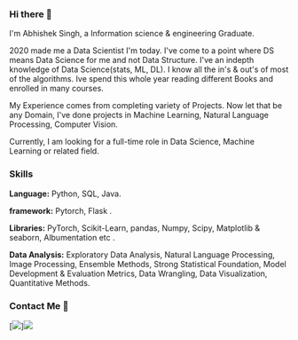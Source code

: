 ### Hi there 👋

I'm Abhishek Singh, a Information science & engineering Graduate. 

2020 made me a Data Scientist I'm today. I've come to a point where DS means Data Science for me and not Data Structure.
I've an indepth knowledge of Data Science(stats, ML, DL). I know all the in's & out's of most of the algorithms.
Ive spend this whole year reading different Books and enrolled in many courses.

My Experience comes from completing variety of Projects. Now let that be any Domain, I've done projects in Machine Learning,
Natural Language Processing, Computer Vision.

Currently, I am looking for a full-time role in Data Science, Machine Learning or related field.

### Skills 

**Language:** Python, SQL, Java.

**framework:** Pytorch, Flask .

**Libraries:** PyTorch, Scikit-Learn, pandas, Numpy, Scipy, Matplotlib & seaborn, Albumentation etc .

**Data Analysis:** Exploratory Data Analysis, Natural Language Processing, Image Processing, Ensemble Methods, Strong Statistical Foundation,
                    Model Development & Evaluation Metrics, Data Wrangling, Data Visualization, Quantitative Methods. 

### Contact Me 📱

[<img target="_blank" src="https://img.icons8.com/cotton/64/000000/whatsapp--v4.png"/>][<img target="_blank" src="https://img.icons8.com/doodle/64/000000/linkedin-circled.png"/>](https://www.linkedin.com/in/abhishek-singh-56073556/)
